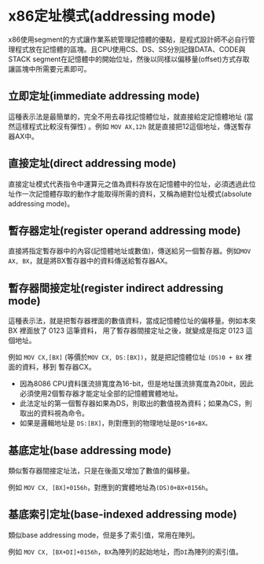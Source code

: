 # x86定址模式\(addressing mode\)

x86使用segment的方式讓作業系統管理記憶體的優點，是程式設計師不必自行管理程式放在記憶體的區塊。且CPU使用CS、DS、SS分別記錄DATA、CODE與STACK segment在記憶體中的開始位址，然後以同樣以偏移量\(offset\)方式存取讓區塊中所需要元素即可。

## 立即定址\(immediate addressing mode\)

這種表示法是最簡單的，完全不用去尋找記憶體位址，就直接給定記憶體地址 \(當然這樣程式比較沒有彈性\) 。例如 `MOV AX,12h` 就是直接把12這個地址，傳送暫存器AX中。

## 直接定址\(direct addressing mode\)

直接定址模式代表指令中運算元之值為資料存放在記憶體中的位址，必須透過此位址作一次記憶體存取的動作才能取得所需的資料，又稱為絕對位址模式\(absolute addressing mode\)。

## 暫存器定址\(register operand addressing mode\)

直接將指定暫存器中的內容\(記憶體地址或數值\)，傳送給另一個暫存器。例如`MOV AX, BX`，就是將BX暫存器中的資料傳送給暫存器AX。

## 暫存器間接定址\(register indirect addressing mode\)

這種表示法，就是把暫存器裡面的數值資料，當成記憶體位址的偏移量。例如本來 BX 裡面放了 0123 這筆資料， 用了暫存器間接定址之後，就變成是指定 0123 這個地址。

例如 `MOV CX,[BX]` \(等價於`MOV CX, DS:[BX])`，就是把記憶體位址 `(DS)0 + BX` 裡面的資料，移到 暫存器CX。

* 因為8086 CPU資料匯流排寬度為16-bit，但是地址匯流排寬度為20bit，因此必須使用2個暫存器才能定址全部的記憶體實體地址。
* 此法定址的第一個暫存器如果為DS，則取出的數值視為資料；如果為CS，則取出的資料視為命令。
* 如果是邏輯地址是 `DS:[BX]`，則對應到的物理地址是`DS*16+BX。`

## 基底定址\(base addressing mode\)

類似暫存器間接定址法，只是在後面又增加了數值的偏移量。

例如 `MOV CX, [BX]+0156h`，對應到的實體地址為`(DS)0+BX+0156h`。

## 基底索引定址\(base-indexed addressing mode\)

類似base addressing mode，但是多了索引值，常用在陣列。

例如 `MOV CX, [BX+DI]+0156h`，`BX`為陣列的起始地址，而`DI`為陣列的索引值。

